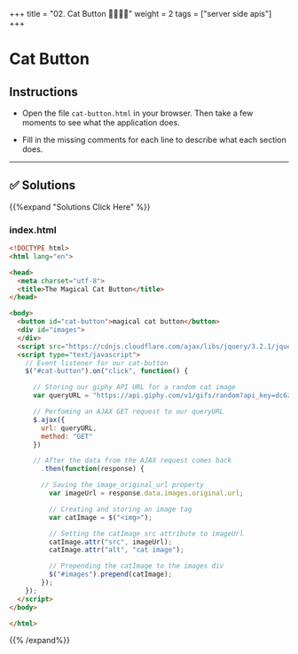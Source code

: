 +++
title = "02. Cat Button 👩‍🎓👨‍🎓"
weight = 2
tags = ["server side apis"] 
+++

# Cat Button

## Instructions

* Open the file `cat-button.html` in your browser. Then take a few moments to see what the application does.

* Fill in the missing comments for each line to describe what each section does.

---


## ✅ Solutions 
{{%expand "Solutions Click Here" %}}
### index.html
```html
<!DOCTYPE html>
<html lang="en">

<head>
  <meta charset="utf-8">
  <title>The Magical Cat Button</title>
</head>

<body>
  <button id="cat-button">magical cat button</button>
  <div id="images">
  </div>
  <script src="https://cdnjs.cloudflare.com/ajax/libs/jquery/3.2.1/jquery.min.js"></script>
  <script type="text/javascript">
    // Event listener for our cat-button
    $("#cat-button").on("click", function() {

      // Storing our giphy API URL for a random cat image
      var queryURL = "https://api.giphy.com/v1/gifs/random?api_key=dc6zaTOxFJmzC&tag=cats&rating=pg";

      // Perfoming an AJAX GET request to our queryURL
      $.ajax({
        url: queryURL,
        method: "GET"
      })

      // After the data from the AJAX request comes back
        .then(function(response) {

        // Saving the image_original_url property
          var imageUrl = response.data.images.original.url;

          // Creating and storing an image tag
          var catImage = $("<img>");

          // Setting the catImage src attribute to imageUrl
          catImage.attr("src", imageUrl);
          catImage.attr("alt", "cat image");

          // Prepending the catImage to the images div
          $("#images").prepend(catImage);
        });
    });
  </script>
</body>

</html>
```

{{% /expand%}}
